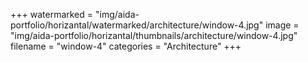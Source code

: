 +++
watermarked = "img/aida-portfolio/horizantal/watermarked/architecture/window-4.jpg"
image = "img/aida-portfolio/horizantal/thumbnails/architecture/window-4.jpg"
filename = "window-4"
categories = "Architecture"
+++
